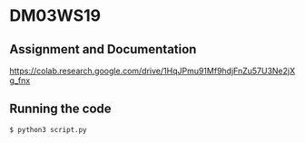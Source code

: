 # DM03WS19

## Assignment and Documentation

https://colab.research.google.com/drive/1HqJPmu91Mf9hdjFnZu57U3Ne2jXg_fnx

## Running the code

```shell script
$ python3 script.py
```
